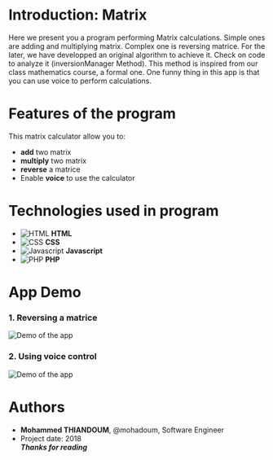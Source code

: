 # Introduction: Matrix
Here we present you a program performing Matrix calculations. Simple ones are adding and multiplying matrix. Complex one is reversing matrice. For the later, we have developped an original algorithm to achieve it. Check on code to analyze it (inversionManager Method). This method is inspired from our class mathematics course, a formal one. One funny thing in this app is that you can use voice to perform calculations.  

# Features of the program  
This matrix calculator allow you to:  
- **add** two matrix  
- **multiply** two matrix  
- **reverse** a matrice  
- Enable **voice** to use the calculator  
# Technologies used in program  
- ![**HTML**](https://skills.thijs.gg/icons?i=html) **HTML**  
- ![**CSS**](https://skills.thijs.gg/icons?i=css) **CSS**  
- ![**Javascript**](https://skills.thijs.gg/icons?i=js) **Javascript**  
- ![**PHP**](https://skills.thijs.gg/icons?i=php) **PHP**
# App Demo  
### 1. Reversing a matrice  
![**Demo of the app**](https://drive.google.com/uc?id=1RbkSK38RurvjViUUPrVIv4qfcC_SL_ro)  
### 2. Using voice control  
![**Demo of the app**](https://drive.google.com/uc?id=1GH5Xz_HMN8mhwJUmLvgvoapTC0sTgmnZ)  
# Authors  
- **Mohammed THIANDOUM**, @mohadoum, Software Engineer
- Project date: 2018  
***Thanks for reading***
